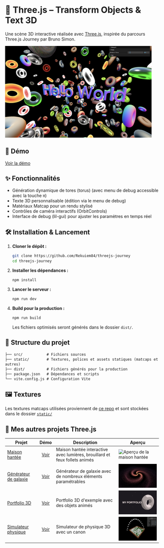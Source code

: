 # 🧩 Three.js – Transform Objects & Text 3D

Une scène 3D interactive réalisée avec [Three.js](https://threejs.org/), inspirée du parcours Three.js Journey par Bruno Simon.

<img src="./docs/scene.png" alt="Aperçu de la scène 3D" width="480"/>

## 🚀 Démo

[Voir la démo](https://rekuiem84.github.io/threejs-journey/)

## ✨ Fonctionnalités

- Génération dynamique de tores (torus) (avec menu de debug accessible avec la touche `H`)
- Texte 3D personnalisable (édition via le menu de debug)
- Matériaux Matcap pour un rendu stylisé
- Contrôles de caméra interactifs (OrbitControls)
- Interface de debug (lil-gui) pour ajuster les paramètres en temps réel

## 🛠️ Installation & Lancement

1. **Cloner le dépôt :**

   ```bash
   git clone https://github.com/Rekuiem84/threejs-journey
   cd threejs-journey
   ```

2. **Installer les dépendances :**

   ```bash
   npm install
   ```

3. **Lancer le serveur :**

   ```bash
   npm run dev
   ```

4. **Build pour la production :**

   ```bash
   npm run build
   ```

   Les fichiers optimisés seront générés dans le dossier `dist/`.

## 📁 Structure du projet

```
├── src/           # Fichiers sources
├── static/        # Textures, polices et assets statiques (matcaps et autres)
├── dist/          # Fichiers générés pour la production
├── package.json   # Dépendances et scripts
└── vite.config.js # Configuration Vite
```

## 🖼️ Textures

Les textures matcaps utilisées proviennent de [ce repo](https://github.com/nidorx/matcaps) et sont stockées dans le dossier [`static/`](static/)

## 🔗 Mes autres projets Three.js

<table>
  <thead>
    <tr>
      <th>Projet</th>
      <th>Démo</th>
      <th>Description</th>
      <th>Aperçu</th>
    </tr>
  </thead>
  <tbody>
    <tr>
      <td><a href="https://github.com/rekuiem84/haunted-house-threejs/">Maison hantée</a></td>
      <td align="center"><a href="https://rekuiem84.github.io/haunted-house-threejs/">Voir</a></td>
      <td>Maison hantée interactive avec lumières, brouillard et feux follets animés</td>
      <td><img src="./docs/haunted-house.png" alt="Aperçu de la maison hantée" width="350"/></td>
    </tr>
    <tr>
      <td><a href="https://github.com/rekuiem84/galaxy-generator/">Générateur de galaxie</a></td>
      <td align="center"><a href="https://rekuiem84.github.io/galaxy-generator/">Voir</a></td>
      <td>Générateur de galaxie avec de nombreux éléments paramétrables</td>
      <td><img src="./docs/galaxy.png" alt="Aperçu de la galaxie" width="350"/></td>
    </tr>
    <tr>
      <td><a href="https://github.com/rekuiem84/scroll-animation-threejs/">Portfolio 3D</a></td>
      <td align="center"><a href="https://rekuiem84.github.io/scroll-animation-threejs/">Voir</a></td>
      <td>Portfolio 3D d'exemple avec des objets animés</td>
      <td><img src="./docs/portfolio.png" alt="Aperçu du portfolio" width="350"/></td>
    </tr>
    <tr>
      <td><a href="https://github.com/Rekuiem84/basic-physics-threejs">Simulateur physique</a></td>
      <td align="center"><a href="https://rekuiem84.github.io/basic-physics-threejs/">Voir</a></td>
      <td>Simulateur de physique 3D avec un canon</td>
      <td><img src="./docs/canon.png" alt="Aperçu du projet" width="350"/></td>
    </tr>
  </tbody>
</table>
